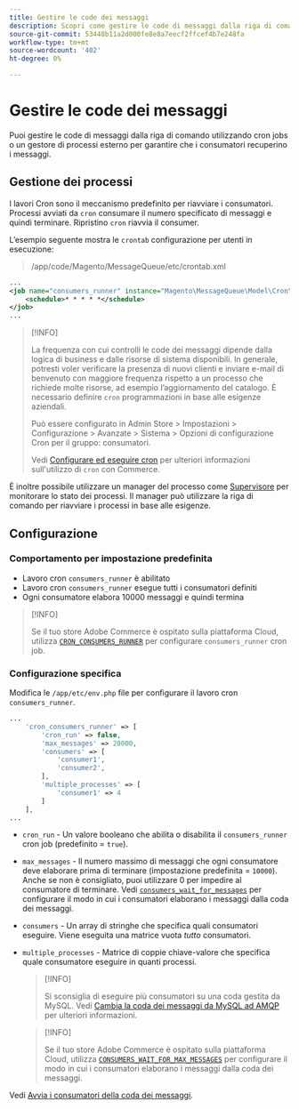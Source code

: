 ```yaml
---
title: Gestire le code dei messaggi
description: Scopri come gestire le code di messaggi dalla riga di comando per Adobe Commerce.
source-git-commit: 53448b11a2d000fe8e8a7eecf2ffcef4b7e248fa
workflow-type: tm+mt
source-wordcount: '402'
ht-degree: 0%

---
```



# Gestire le code dei messaggi

Puoi gestire le code di messaggi dalla riga di comando utilizzando cron jobs o un gestore di processi esterno per garantire che i consumatori recuperino i messaggi.

## Gestione dei processi

I lavori Cron sono il meccanismo predefinito per riavviare i consumatori. Processi avviati da `cron` consumare il numero specificato di messaggi e quindi terminare. Ripristino `cron` riavvia il consumer.

L’esempio seguente mostra le `crontab` configurazione per utenti in esecuzione:

> /app/code/Magento/MessageQueue/etc/crontab.xml

```xml
...
<job name="consumers_runner" instance="Magento\MessageQueue\Model\Cron\ConsumersRunner" method="run">
    <schedule>* * * * *</schedule>
</job>
...
```

>[!INFO]
>
>La frequenza con cui controlli le code dei messaggi dipende dalla logica di business e dalle risorse di sistema disponibili. In generale, potresti voler verificare la presenza di nuovi clienti e inviare e-mail di benvenuto con maggiore frequenza rispetto a un processo che richiede molte risorse, ad esempio l’aggiornamento del catalogo. È necessario definire `cron` programmazioni in base alle esigenze aziendali.
>
>Può essere configurato in Admin Store > Impostazioni > Configurazione > Avanzate > Sistema > Opzioni di configurazione Cron per il gruppo: consumatori.
>
>Vedi [Configurare ed eseguire cron](../cli/configure-cron-jobs.md) per ulteriori informazioni sull&#39;utilizzo di `cron` con Commerce.

È inoltre possibile utilizzare un manager del processo come [Supervisore](http://supervisord.org/index.html) per monitorare lo stato dei processi. Il manager può utilizzare la riga di comando per riavviare i processi in base alle esigenze.

## Configurazione

### Comportamento per impostazione predefinita

- Lavoro cron `consumers_runner` è abilitato
- Lavoro cron `consumers_runner` esegue tutti i consumatori definiti
- Ogni consumatore elabora 10000 messaggi e quindi termina

>[!INFO]
>
>Se il tuo store Adobe Commerce è ospitato sulla piattaforma Cloud, utilizza [`CRON_CONSUMERS_RUNNER`](https://devdocs.magento.com/cloud/env/variables-deploy.html#cron_consumers_runner) per configurare `consumers_runner` cron job.

### Configurazione specifica

Modifica le `/app/etc/env.php` file per configurare il lavoro cron `consumers_runner`.

```php
...
    'cron_consumers_runner' => [
        'cron_run' => false,
        'max_messages' => 20000,
        'consumers' => [
            'consumer1',
            'consumer2',
        ],
        'multiple_processes' => [
            'consumer1' => 4
        ]
    ],
...
```

- `cron_run` - Un valore booleano che abilita o disabilita il `consumers_runner` cron job (predefinito = `true`).
- `max_messages` - Il numero massimo di messaggi che ogni consumatore deve elaborare prima di terminare (impostazione predefinita = `10000`). Anche se non è consigliato, puoi utilizzare 0 per impedire al consumatore di terminare. Vedi [`consumers_wait_for_messages`](../reference/config-reference-envphp.md#consumerswaitformessages) per configurare il modo in cui i consumatori elaborano i messaggi dalla coda dei messaggi.
- `consumers` - Un array di stringhe che specifica quali consumatori eseguire. Viene eseguita una matrice vuota *tutto* consumatori.
- `multiple_processes` - Matrice di coppie chiave-valore che specifica quale consumatore eseguire in quanti processi.

   >[!INFO]
   >
   >Si sconsiglia di eseguire più consumatori su una coda gestita da MySQL. Vedi [Cambia la coda dei messaggi da MySQL ad AMQP](https://developer.adobe.com/commerce/php/development/components/message-queues/#change-message-queue-from-mysql-to-amqp) per ulteriori informazioni.

   >[!INFO]
   >
   >Se il tuo store Adobe Commerce è ospitato sulla piattaforma Cloud, utilizza [`CONSUMERS_WAIT_FOR_MAX_MESSAGES`](https://devdocs.magento.com/cloud/env/variables-deploy.html#consumers_wait_for_max_messages) per configurare il modo in cui i consumatori elaborano i messaggi dalla coda dei messaggi.

Vedi [Avvia i consumatori della coda dei messaggi](../cli/start-message-queues.md).
